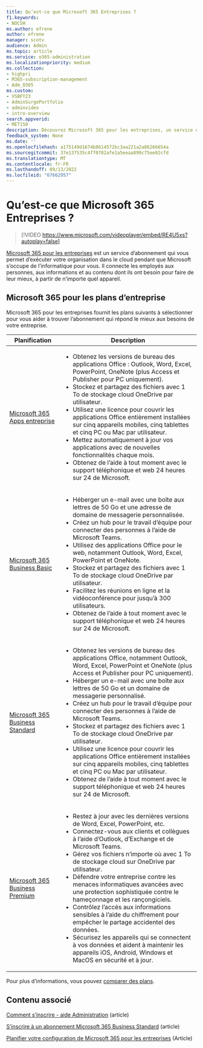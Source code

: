 ```yaml
---
title: Qu’est-ce que Microsoft 365 Entreprises ?
f1.keywords:
- NOCSH
ms.author: efrene
author: efrene
manager: scotv
audience: Admin
ms.topic: article
ms.service: o365-administration
ms.localizationpriority: medium
ms.collection:
- highpri
- M365-subscription-management
- Adm_O365
ms.custom:
- VSBFY23
- AdminSurgePortfolio
- adminvideo
- intro-overview
search.appverid:
- MET150
description: Découvrez Microsoft 365 pour les entreprises, un service d’abonnement qui prend en charge la partie informatique pour vous.
feedback_system: None
ms.date: ''
ms.openlocfilehash: a175149d1674b8614572bc3aa221a2a86266654a
ms.sourcegitcommit: 37e137535c4f70702afe1a5eeaa899c75ee02cfd
ms.translationtype: MT
ms.contentlocale: fr-FR
ms.lasthandoff: 09/13/2022
ms.locfileid: "67662957"
---
```

# <a name="what-is-microsoft-365-for-business"></a>Qu’est-ce que Microsoft 365 Entreprises ?

> [!VIDEO https://www.microsoft.com/videoplayer/embed/RE4U5xs?autoplay=false]

[Microsoft 365 pour les entreprises](https://www.microsoft.com/microsoft-365/business) est un service d’abonnement qui vous permet d’exécuter votre organisation dans le cloud pendant que Microsoft s’occupe de l’informatique pour vous. Il connecte les employés aux personnes, aux informations et au contenu dont ils ont besoin pour faire de leur mieux, à partir de n’importe quel appareil.

## <a name="microsoft-365-for-business-plans"></a>Microsoft 365 pour les plans d’entreprise

Microsoft 365 pour les entreprises fournit les plans suivants à sélectionner pour vous aider à trouver l’abonnement qui répond le mieux aux besoins de votre entreprise.

|Planification|Description|
|---|---|
|[Microsoft 365 Apps entreprise](https://www.microsoft.com/microsoft-365/business/microsoft-365-apps-for-business)|<ul><li>Obtenez les versions de bureau des applications Office : Outlook, Word, Excel, PowerPoint, OneNote (plus Access et Publisher pour PC uniquement).</li><li>Stockez et partagez des fichiers avec 1 To de stockage cloud OneDrive par utilisateur.</li><li>Utilisez une licence pour couvrir les applications Office entièrement installées sur cinq appareils mobiles, cinq tablettes et cinq PC ou Mac par utilisateur.</li><li>Mettez automatiquement à jour vos applications avec de nouvelles fonctionnalités chaque mois.</li><li>Obtenez de l’aide à tout moment avec le support téléphonique et web 24 heures sur 24 de Microsoft.</li></ul>|
|[Microsoft 365 Business Basic](https://www.microsoft.com/microsoft-365/business/microsoft-365-business-basic)|<ul><li>Héberger un e-mail avec une boîte aux lettres de 50 Go et une adresse de domaine de messagerie personnalisée.</li><li>Créez un hub pour le travail d’équipe pour connecter des personnes à l’aide de Microsoft Teams.</li><li>Utilisez des applications Office pour le web, notamment Outlook, Word, Excel, PowerPoint et OneNote.</li><li>Stockez et partagez des fichiers avec 1 To de stockage cloud OneDrive par utilisateur.</li><li>Facilitez les réunions en ligne et la vidéoconférence pour jusqu’à 300 utilisateurs.</li><li>Obtenez de l’aide à tout moment avec le support téléphonique et web 24 heures sur 24 de Microsoft.</li></ul>|
|[Microsoft 365 Business Standard](https://www.microsoft.com/microsoft-365/business/microsoft-365-business-standard)|<ul><li>Obtenez les versions de bureau des applications Office, notamment Outlook, Word, Excel, PowerPoint et OneNote (plus Access et Publisher pour PC uniquement).</li><li>Héberger un e-mail avec une boîte aux lettres de 50 Go et un domaine de messagerie personnalisé.</li><li>Créez un hub pour le travail d’équipe pour connecter des personnes à l’aide de Microsoft Teams.</li><li>Stockez et partagez des fichiers avec 1 To de stockage cloud OneDrive par utilisateur.</li><li>Utilisez une licence pour couvrir les applications Office entièrement installées sur cinq appareils mobiles, cinq tablettes et cinq PC ou Mac par utilisateur.</li><li>Obtenez de l’aide à tout moment avec le support téléphonique et web 24 heures sur 24 de Microsoft.</li></ul>|
|[Microsoft 365 Business Premium](https://www.microsoft.com/microsoft-365/business/microsoft-365-business-premium)|<ul><li>Restez à jour avec les dernières versions de Word, Excel, PowerPoint, etc.</li><li>Connectez-vous aux clients et collègues à l’aide d’Outlook, d’Exchange et de Microsoft Teams.</li><li>Gérez vos fichiers n’importe où avec 1 To de stockage cloud sur OneDrive par utilisateur.</li><li>Défendre votre entreprise contre les menaces informatiques avancées avec une protection sophistiquée contre le hameçonnage et les rançongiciels.</li><li>Contrôlez l’accès aux informations sensibles à l’aide du chiffrement pour empêcher le partage accidentel des données.</li><li>Sécurisez les appareils qui se connectent à vos données et aident à maintenir les appareils iOS, Android, Windows et MacOS en sécurité et à jour.</li></ul>|

Pour plus d’informations, vous pouvez [comparer des plans](https://www.microsoft.com/microsoft-365/business#coreui-heading-hiatrep).

## <a name="related-content"></a>Contenu associé

[Comment s’inscrire - aide Administration](../admin-overview/sign-up-for-office-365.md) (article)

[S’inscrire à un abonnement Microsoft 365 Business Standard](../simplified-signup/signup-business-standard.md) (article)

[Planifier votre configuration de Microsoft 365 pour les entreprises](../setup/plan-your-setup.md) (Article)
